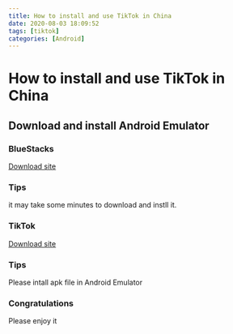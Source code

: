 ```yaml
---
title: How to install and use TikTok in China
date: 2020-08-03 18:09:52
tags: [tiktok]
categories: [Android]
---
```


# How to install and use TikTok in China

## Download and install Android Emulator

### BlueStacks

[Download site](https://www.bluestacks.com/download.html)

### Tips

it may take some minutes to download and instll it.

### TikTok

[Download site](https://tik-tok.en.uptodown.com/android/download)

### Tips

Please intall apk file in Android Emulator

### Congratulations

Please enjoy it
